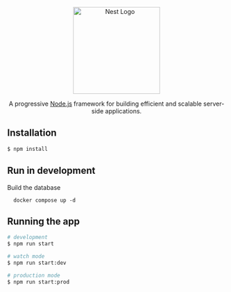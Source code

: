 <p align="center">
  <a href="http://nestjs.com/" target="blank"><img src="https://nestjs.com/img/logo-small.svg" width="200" alt="Nest Logo" /></a>
</p>

[circleci-image]: https://img.shields.io/circleci/build/github/nestjs/nest/master?token=abc123def456
[circleci-url]: https://circleci.com/gh/nestjs/nest

  <p align="center">A progressive <a href="http://nodejs.org" target="_blank">Node.js</a> framework for building efficient and scalable server-side applications.</p>
    <p align="center">



## Installation

```bash
$ npm install
```

## Run in development
Build the database
```
  docker compose up -d
```

## Running the app

```bash
# development
$ npm run start

# watch mode
$ npm run start:dev

# production mode
$ npm run start:prod
```
